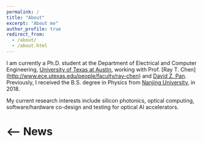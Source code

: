 ```yaml
---
permalink: /
title: "About"
excerpt: "About me"
author_profile: true
redirect_from:
  - /about/
  - /about.html
---
```


I am currently a Ph.D. student at the Department of Electrical and Computer Engineering, [University of Texas at Austin](https://www.utexas.edu/), working with Prof. [Ray T. Chen] (http://www.ece.utexas.edu/people/faculty/ray-chen) and [David Z. Pan](http://www.ece.utexas.edu/~dpan/).
Previously, I received the B.S. degree in Physics from [Nanjing University](https://www.nju.edu.cn/en/main.psp), in 2018.

My current research interests include silicon photonics, optical computing, software/hardware co-design and testing for optical AI accelerators.
<!-- My current research interests include machine learning, algorithm and architecture design for AI acceleration, software/hardware co-design for optical neuromorphic computing,  and GPU acceleration for VLSI physical design automation. -->


<-- News
======
<!-- | <div style="width:320px"></div> | <div style="width:320px"></div> |
| :-----------------------------: | :-----------------------------: |
======

<script type="text/javascript" id="clustrmaps" src="//cdn.clustrmaps.com/map_v2.js?d=JM-9ynXdWrWoFw68Qy9R4OmvH0MGCQaGC6hq1sknqKE&cl=ffffff&w=a"></script> -->
